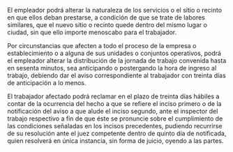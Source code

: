 El empleador podrá alterar la naturaleza de los servicios o el sitio o recinto en que ellos deban prestarse, a condición de que se trate de labores similares, que el nuevo sitio o recinto quede dentro del mismo lugar o ciudad, sin que ello importe menoscabo para el trabajador.

Por circunstancias que afecten a todo el proceso de la empresa o establecimiento o a alguna de sus unidades o conjuntos operativos, podrá el empleador alterar la distribución de la jornada de trabajo convenida hasta en sesenta minutos, sea anticipando o postergando la hora de ingreso al trabajo, debiendo dar el aviso correspondiente al trabajador con treinta días de anticipación a lo menos.

El trabajador afectado podrá reclamar en el plazo de treinta días hábiles a contar de la ocurrencia del hecho a que se refiere el inciso primero o de la notificación del aviso a que alude el inciso segundo, ante el inspector del trabajo respectivo a fin de que éste se pronuncie sobre el cumplimiento de las condiciones señaladas en los incisos precedentes, pudiendo recurrirse de su resolución ante el juez competente dentro de quinto día de notificada, quien resolverá en única instancia, sin forma de juicio, oyendo a las partes.